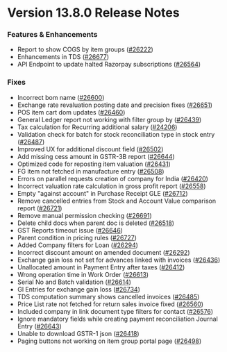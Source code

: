# Version 13.8.0 Release Notes

### Features & Enhancements
- Report to show COGS by item groups ([#26222](https://github.com/frappe/beasm/pull/26222))
- Enhancements in TDS ([#26677](https://github.com/frappe/beasm/pull/26677))
- API Endpoint to update halted Razorpay subscriptions ([#26564](https://github.com/frappe/beasm/pull/26564))

### Fixes
- Incorrect bom name ([#26600](https://github.com/frappe/beasm/pull/26600))
- Exchange rate revaluation posting date and precision fixes ([#26651](https://github.com/frappe/beasm/pull/26651))
- POS item cart dom updates ([#26460](https://github.com/frappe/beasm/pull/26460))
- General Ledger report not working with filter group by ([#26439](https://github.com/frappe/beasm/pull/26438))
- Tax calculation for Recurring additional salary ([#24206](https://github.com/frappe/beasm/pull/24206))
- Validation check for batch for stock reconciliation type in stock entry ([#26487](https://github.com/frappe/beasm/pull/26487))
- Improved UX for additional discount field ([#26502](https://github.com/frappe/beasm/pull/26502))
- Add missing cess amount in GSTR-3B report ([#26644](https://github.com/frappe/beasm/pull/26644))
- Optimized code for reposting item valuation ([#26431](https://github.com/frappe/beasm/pull/26431))
- FG item not fetched in manufacture entry ([#26508](https://github.com/frappe/beasm/pull/26508))
- Errors on parallel requests creation of company for India  ([#26420](https://github.com/frappe/beasm/pull/26420))
- Incorrect valuation rate calculation in gross profit report ([#26558](https://github.com/frappe/beasm/pull/26558))
- Empty "against account" in Purchase Receipt GLE ([#26712](https://github.com/frappe/beasm/pull/26712))
- Remove cancelled entries from Stock and Account Value comparison report ([#26721](https://github.com/frappe/beasm/pull/26721))
- Remove manual permission checking ([#26691](https://github.com/frappe/beasm/pull/26691))
- Delete child docs when parent doc is deleted ([#26518](https://github.com/frappe/beasm/pull/26518))
- GST Reports timeout issue ([#26646](https://github.com/frappe/beasm/pull/26646))
- Parent condition in pricing rules ([#26727](https://github.com/frappe/beasm/pull/26727))
- Added Company filters for Loan ([#26294](https://github.com/frappe/beasm/pull/26294))
- Incorrect discount amount on amended document ([#26292](https://github.com/frappe/beasm/pull/26292))
- Exchange gain loss not set for advances linked with invoices ([#26436](https://github.com/frappe/beasm/pull/26436))
- Unallocated amount in Payment Entry after taxes ([#26412](https://github.com/frappe/beasm/pull/26412))
- Wrong operation time in Work Order ([#26613](https://github.com/frappe/beasm/pull/26613))
- Serial No and Batch validation ([#26614](https://github.com/frappe/beasm/pull/26614))
- Gl Entries for exchange gain loss ([#26734](https://github.com/frappe/beasm/pull/26734))
- TDS computation summary shows cancelled invoices ([#26485](https://github.com/frappe/beasm/pull/26485))
- Price List rate not fetched for return sales invoice fixed ([#26560](https://github.com/frappe/beasm/pull/26560))
- Included company in link document type filters for contact ([#26576](https://github.com/frappe/beasm/pull/26576))
- Ignore mandatory fields while creating payment reconciliation Journal Entry ([#26643](https://github.com/frappe/beasm/pull/26643))
- Unable to download GSTR-1 json ([#26418](https://github.com/frappe/beasm/pull/26418))
- Paging buttons not working on item group portal page ([#26498](https://github.com/frappe/beasm/pull/26498))
